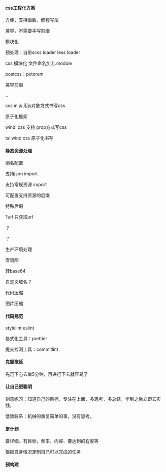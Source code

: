 #### css工程化方案

方便，支持函数、嵌套写法

兼容，不需要手写前缀

模块化

预处理：自带scss loader less loader

css 模块化 文件命名加上.module

postcss：pxtorem

兼容前缀

..

css in js 用js对象方式书写css

原子化框架

windi css  支持 prop方式写css

tailwind css  原子化书写

#### 静态资源处理

别名配置

支持json import

支持常规资源 import

可配置支持资源的后缀

特殊后缀

?url  只获取url

？

？

生产环境处理

雪碧图

转base64

自定义域名？

代码压缩

图片压缩

#### 代码规范

stylelint eslint

格式化工具：prettier

提交检测工具：commitlint

#### 克服拖延

先沉下心去做5分钟，再进行下去就容易了

#### 让自己更聪明

刻意练习：知道自己的目标，专注在上面，多思考，多总结，学到之后立即去实践，

低效联系：机械的重复简单的事，没有思考。

#### 定计划

要详细，有目标，频率、内容、要达到的程度等

根据自身情况定制自己可以完成的任务

#### 预构建

